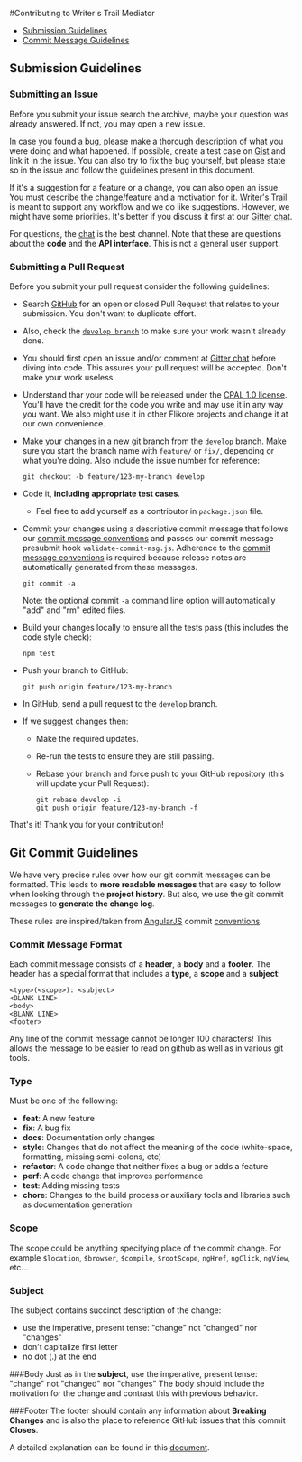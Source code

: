 #Contributing to Writer's Trail Mediator

 - [Submission Guidelines](#submit)
 - [Commit Message Guidelines](#commit)

## <a name="submit"></a> Submission Guidelines

### Submitting an Issue
Before you submit your issue search the archive, maybe your question was already answered.
If not, you may open a new issue.

In case you found a bug, please make a thorough description of what you were doing and what
happened. If possible, create a test case on [Gist](https://gist.github.com) and link it
in the issue. You can also try to fix the bug yourself, but please state so in the issue and
follow the guidelines present in this document.

If it's a suggestion for a feature or a change, you can also open an issue. You must describe
the change/feature and a motivation for it. [Writer's Trail](http://writerstrail.georgemarques.com.br)
is meant to support any workflow and we do like suggestions. However, we might have some priorities.
It's better if you discuss it first at our [Gitter chat](https://gitter.im/flikore/writerstrail-mediator).

For questions, the [chat](https://gitter.im/flikore/writerstrail-mediator) is the best channel. Note
that these are questions about the **code** and the **API interface**. This is not a general user
support.

### Submitting a Pull Request
Before you submit your pull request consider the following guidelines:

* Search [GitHub](https://github.com/flikore/writerstral-mediator/pulls) for an open or closed Pull Request
  that relates to your submission. You don't want to duplicate effort.

* Also, check the [`develop branch`](https://github.com/flikore/writerstral-mediator/tree/develop) to make
  sure your work wasn't already done.

* You should first open an issue and/or comment at [Gitter chat](https://gitter.im/flikore/writerstrail-mediator)
  before diving into code. This assures your pull request will be accepted. Don't make your work useless.

* Understand thar your code will be released under the [CPAL 1.0 license](/license). You'll have the credit
  for the code you write and may use it in any way you want. We also might use it in other Flikore projects
  and change it at our own convenience.

* Make your changes in a new git branch from the `develop` branch. Make sure you start the branch name with
  `feature/` or `fix/`, depending or what you're doing. Also include the issue number for reference:

     ```shell
     git checkout -b feature/123-my-branch develop
     ```

* Code it, **including appropriate test cases**.
  * Feel free to add yourself as a contributor in `package.json` file.

* Commit your changes using a descriptive commit message that follows our
  [commit message conventions](#commit-message-format) and passes our commit message presubmit hook
  `validate-commit-msg.js`. Adherence to the [commit message conventions](#commit-message-format)
  is required because release notes are automatically generated from these messages.

     ```shell
     git commit -a
     ```
  Note: the optional commit `-a` command line option will automatically "add" and "rm" edited files.
* Build your changes locally to ensure all the tests pass (this includes the code style check):

    ```shell
    npm test
    ```
* Push your branch to GitHub:

    ```shell
    git push origin feature/123-my-branch
    ```
* In GitHub, send a pull request to  the `develop` branch.

* If we suggest changes then:
  * Make the required updates.
  * Re-run the tests to ensure they are still passing.
  * Rebase your branch and force push to your GitHub repository (this will update your Pull Request):

    ```shell
    git rebase develop -i
    git push origin feature/123-my-branch -f
    ```

That's it! Thank you for your contribution!

## <a name="commit"></a> Git Commit Guidelines

We have very precise rules over how our git commit messages can be formatted.  This leads to **more
readable messages** that are easy to follow when looking through the **project history**.  But also,
we use the git commit messages to **generate the change log**.

These rules are inspired/taken from [AngularJS](https://github.com/angular/angular.js) commit
[conventions](https://github.com/angular/angular.js/blob/master/CONTRIBUTING.md#commit).

### Commit Message Format
Each commit message consists of a **header**, a **body** and a **footer**.  The header has a special
format that includes a **type**, a **scope** and a **subject**:

```
<type>(<scope>): <subject>
<BLANK LINE>
<body>
<BLANK LINE>
<footer>
```

Any line of the commit message cannot be longer 100 characters! This allows the message to be easier
to read on github as well as in various git tools.

### Type
Must be one of the following:

* **feat**: A new feature
* **fix**: A bug fix
* **docs**: Documentation only changes
* **style**: Changes that do not affect the meaning of the code (white-space, formatting, missing
  semi-colons, etc)
* **refactor**: A code change that neither fixes a bug or adds a feature
* **perf**: A code change that improves performance
* **test**: Adding missing tests
* **chore**: Changes to the build process or auxiliary tools and libraries such as documentation
  generation

### Scope
The scope could be anything specifying place of the commit change. For example `$location`,
`$browser`, `$compile`, `$rootScope`, `ngHref`, `ngClick`, `ngView`, etc...

### Subject
The subject contains succinct description of the change:

* use the imperative, present tense: "change" not "changed" nor "changes"
* don't capitalize first letter
* no dot (.) at the end

###Body
Just as in the **subject**, use the imperative, present tense: "change" not "changed" nor "changes"
The body should include the motivation for the change and contrast this with previous behavior.

###Footer
The footer should contain any information about **Breaking Changes** and is also the place to
reference GitHub issues that this commit **Closes**.

A detailed explanation can be found in this [document][commit-message-format].

[commit-message-format]: https://docs.google.com/document/d/1QrDFcIiPjSLDn3EL15IJygNPiHORgU1_OOAqWjiDU5Y/edit#
